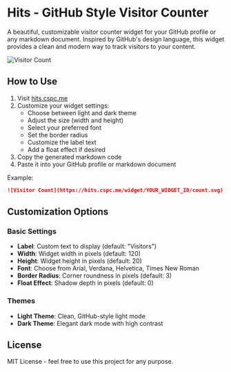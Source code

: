 # Hits - GitHub Style Visitor Counter

A beautiful, customizable visitor counter widget for your GitHub profile or any markdown document. Inspired by GitHub's design language, this widget provides a clean and modern way to track visitors to your content.

![Visitor Count](https://hits.cspc.me/widget/2832f5f5-4f41-4ae7-9156-7d2dab3c570a/count.svg?cache=0)

## How to Use

1. Visit [hits.cspc.me](https://hits.cspc.me)
2. Customize your widget settings:
   - Choose between light and dark theme
   - Adjust the size (width and height)
   - Select your preferred font
   - Set the border radius
   - Customize the label text
   - Add a float effect if desired
3. Copy the generated markdown code
4. Paste it into your GitHub profile or markdown document

Example:
```markdown
![Visitor Count](https://hits.cspc.me/widget/YOUR_WIDGET_ID/count.svg)
```

## Customization Options

### Basic Settings
- **Label**: Custom text to display (default: "Visitors")
- **Width**: Widget width in pixels (default: 120)
- **Height**: Widget height in pixels (default: 20)
- **Font**: Choose from Arial, Verdana, Helvetica, Times New Roman
- **Border Radius**: Corner roundness in pixels (default: 3)
- **Float Effect**: Shadow depth in pixels (default: 0)

### Themes
- **Light Theme**: Clean, GitHub-style light mode
- **Dark Theme**: Elegant dark mode with high contrast

## License

MIT License - feel free to use this project for any purpose.